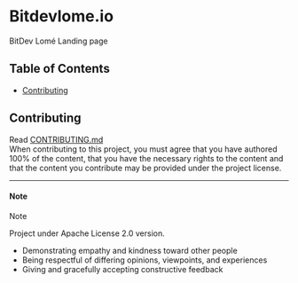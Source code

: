 # Bitdevlome.io

BitDev Lomé Landing page

## Table of Contents

- [Contributing](#contributing)

## Contributing

Read [CONTRIBUTING.md](https://github.com/bitdevlome/.github/CONTRIBUTING.md)  
When contributing to this project, you must agree that you have authored 100% of the content, that you have the necessary rights to the content and that the content you contribute may be provided under the project license.

---

#### Note

> [!NOTE]
> Project under Apache License 2.0 version.

- Demonstrating empathy and kindness toward other people
- Being respectful of differing opinions, viewpoints, and experiences
- Giving and gracefully accepting constructive feedback
